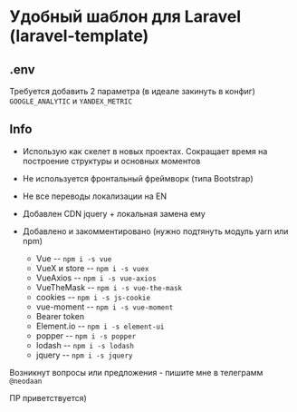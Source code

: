 # Удобный шаблон для Laravel (laravel-template)

## .env
Требуется добавить 2 параметра (в идеале закинуть в конфиг)
`GOOGLE_ANALYTIC` и `YANDEX_METRIC`

## Info

- Использую как скелет в новых проектах. Сокращает время на построение структуры и основных моментов
- Не используется фронтальный фреймворк (типа Bootstrap)
- Не все переводы локализации на EN
- Добавлен CDN jquery + локальная замена ему

- Добавлено и закомментировано (нужно подтянуть модуль yarn или npm)
  * Vue -- `npm i -s vue`
  * VueX и store -- `npm i -s vuex`
  * VueAxios -- `npm i -s vue-axios`
  * VueTheMask -- `npm i -s vue-the-mask`
  * cookies -- `npm i -s js-cookie`
  * vue-moment -- `npm i -s vue-moment`
  * Bearer token
  * Element.io -- `npm i -s element-ui`
  * popper -- `npm i -s popper`
  * lodash -- `npm i -s lodash`
  * jquery -- `npm i -s jquery`


Возникнут вопросы или предложения - пишите мне в телеграмм `@neodaan`

ПР приветствуется)
